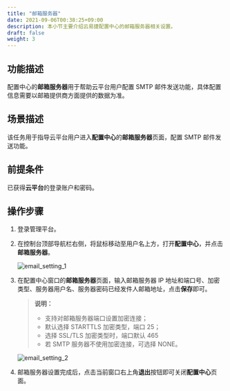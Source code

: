 ```yaml
---
title: "邮箱服务器"
date: 2021-09-06T00:38:25+09:00
description: 本小节主要介绍云易捷配置中心的邮箱服务器相关设置。
draft: false
weight: 3
---
```


## 功能描述

配置中心的**邮箱服务器**用于帮助云平台用户配置 SMTP 邮件发送功能，具体配置信息需要以邮箱提供商方面提供的数据为准。

## 场景描述

该任务用于指导云平台用户进入**配置中心**的**邮箱服务器**页面，配置 SMTP 邮件发送功能。


## 前提条件

已获得**云平台**的登录账户和密码。 


## 操作步骤

1. 登录管理平台。

2. 在控制台顶部导航栏右侧，将鼠标移动至用户名上方，打开**配置中心**，并点击**邮箱服务器**。

    ![email_setting_1](../_images/email_setting_1.png)

3. 在配置中心窗口的**邮箱服务器**页面，输入邮箱服务器 IP 地址和端口号、加密类型、服务器用户名、服务器密码已经发件人邮箱地址，点击**保存**即可。
    > **说明：**
    > 
    > * 支持对邮箱服务器端口设置加密连接；
    > * 默认选择 STARTTLS 加密类型，端口 25；
    > * 选择 SSL/TLS 加密类型时，端口默认 465
    > * 若 SMTP 服务器不使用加密连接，可选择 NONE。

    ![email_setting_2](../_images/email_setting_2.png)

4. 邮箱服务器设置完成后，点击当前窗口右上角**退出**按钮即可关闭**配置中心**页面。